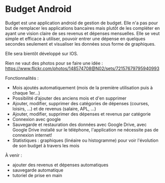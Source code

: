 # Budget Android
Budget est une application android de gestion de budget.
Elle n'a pas pour but de remplacer les applications bancaires mais plutôt de les compléter en ayant une vision claire de ses revenus et dépenses mensuelles.
Elle se veut simple et efficace à utiliser, pouvoir entrer une dépense en quelques secondes seulement et visualiser les données sous forme de graphiques.

Elle sera bientôt développé sur IOS.

Rien ne vaut des photos pour se faire une idée :
https://www.flickr.com/photos/148574708@N02/sets/72157679795940993

Fonctionnalités :
- Mois ajoutés automatiquement (mois de la première utilisation puis à chaque 1er...)
- Possibilité d’ajouter des anciens mois et d'en supprimer
- Ajouter, modifier, supprimer des catégories de dépenses (courses, loisirs, ...) et de revenus (salaire, APL, ...)
- Ajouter, modifier, supprimer des dépenses et revenus par catégorie
- Connexion avec google
- Sauvegarde et restauration des données avec Google Drive, avec Google Drive installé sur le téléphone, l'application ne nécessite pas de connexion internet!
- Statistiques : graphiques (linéaire ou histogramme) pour voir l'évolution de son budget à travers les mois

À venir :
- ajouter des revenus et dépenses automatiques
- sauvegarde automatique
- tutoriel de prise en main